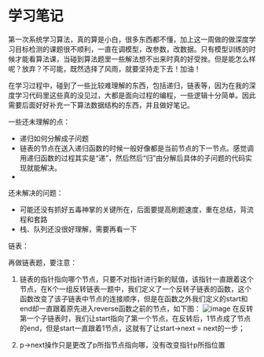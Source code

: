 # 学习笔记

第一次系统学习算法，真的算是小白，很多东西都不懂，加上这一周做的做深度学习目标检测的课题很不顺利，一直在调模型，改参数，改数据。只有模型训练的时候才能看算法课，当碰到算法题里一些解法想不出来时真的好受挫。但是能怎么样呢？放弃？不可能，既然选择了风雨，就要坚持走下去！加油！

在学习过程中，碰到了一些比较难理解的东西，包括递归，链表等，因为在我的深度学习代码里这些真的没见过，大都是面向过程的编程，一些逻辑十分简单。因此需要后面好好补充一下算法数据结构的东西，并且做好笔记。

一些还未理解的点：
- 递归如何分解成子问题
- 链表的节点在送入递归函数的时候一般好像都是当前节点的下一节点。感觉调用递归函数的过程其实是“递”，然后然后“归”由分解后具体的子问题的代码实现就能解决。
- 
还未解决的问题：
- 可能还没有抓好五毒神掌的关键所在，后面要提高刷题速度，重在总结，背流程和套路
- 栈、队列还没很好理解，需要再看一下

链表：

再做链表题，要注意：
1. 链表的指针指向哪个节点，只要不对指针进行新的赋值，该指针一直跟着这个节点，在K个一组反转链表一题中，我们定义了一个反转子链表的函数，这个函数改变了该子链表中节点的连接顺序，但是在函数之外我们定义的start和end却一直跟着原先进入reverse函数之前的节点，如下图：
![image](https://pic.leetcode-cn.com/866b404c6b0b52fa02385e301ee907fc015742c3766c80c02e24ef3a8613e5ad-k%E4%B8%AA%E4%B8%80%E7%BB%84%E7%BF%BB%E8%BD%AC%E9%93%BE%E8%A1%A8.png)
在反转第一个子链表时，我们让start指向了第一个节点，在反转后，1节点成了节点的end，但是start一直跟着1节点，这就有了让start->next = next的一步；

2. p->next操作只是更改了p所指节点指向哪，没有改变指针p所指位置
